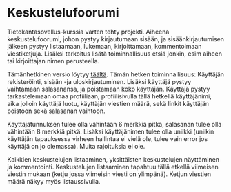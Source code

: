 # Keskustelufoorumi
Tietokantasovellus-kurssia varten tehty projekti. Aiheena keskustelufoorumi, johon pystyy kirjautumaan sisään, ja sisäänkirjautumisen jälkeen pystyy
listaamaan, lukemaan, kirjoittamaan, kommentoimaan viestiketjuja. Lisäksi tarkoitus lisätä toiminnallisuus etsiä jonkin, esim aiheen tai kirjoittajan nimen perusteella.


Tämänhetkinen versio löytyy 
[täältä](https://murmuring-fortress-85968.herokuapp.com/auth/login).
Tämän hetken toiminnallisuus: 
Käyttäjän rekisteröinti, sisään -ja uloskirjautuminen. Lisäksi käyttäjä pystyy vaihtamaan salasanansa, ja poistamaan koko käyttäjän. Käyttäjä pystyy tarkastelemaan omaa profiiliaan, profiilisivulla tällä hetkellä käyttäjänimi, aika jolloin käyttäjä luotu, käyttäjän viestien määrä, sekä linkit käyttäjän poistoon sekä salasanan vaihtoon.

Käyttäjätunnuksen tulee olla vähintään 6 merkkiä pitkä, salasanan tulee olla vähintään 8 merkkiä pitkä. Lisäksi käyttäjänimen tulee olla uniikki (uniikin käyttäjän tapauksessa virheen hallintaa ei vielä ole, tulee vain error jos käyttäjä on jo olemassa). Muita rajoituksia ei ole.

Kaikkien keskustelujen listaaminen, yksittäisten keskustelujen näyttäminen ja kommentointi. Keskustelujen listaaminen tapahtuu tällä etkellä viimeisen viestin mukaan (ketju jossa viimeisin viesti on ylimpänä). Ketjun viestien määrä näkyy myös listaussivulla. 
